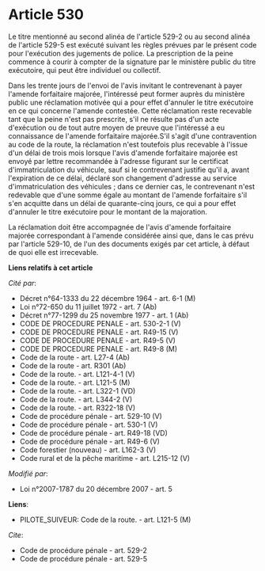 # Article 530

Le titre mentionné au second alinéa de l'article 529-2 ou au second alinéa de l'article 529-5 est exécuté suivant les règles
prévues par le présent code pour l'exécution des jugements de police. La prescription de la peine commence à courir à compter
de la signature par le ministère public du titre exécutoire, qui peut être individuel ou collectif. 

Dans les trente jours de l'envoi de l'avis invitant le contrevenant à payer l'amende forfaitaire majorée, l'intéressé peut
former auprès du ministère public une réclamation motivée qui a pour effet d'annuler le titre exécutoire en ce qui concerne
l'amende contestée. Cette réclamation reste recevable tant que la peine n'est pas prescrite, s'il ne résulte pas d'un acte
d'exécution ou de tout autre moyen de preuve que l'intéressé a eu connaissance de l'amende forfaitaire majorée.S'il s'agit
d'une contravention au code de la route, la réclamation n'est toutefois plus recevable à l'issue d'un délai de trois mois
lorsque l'avis d'amende forfaitaire majorée est envoyé par lettre recommandée à l'adresse figurant sur le certificat
d'immatriculation du véhicule, sauf si le contrevenant justifie qu'il a, avant l'expiration de ce délai, déclaré son
changement d'adresse au service d'immatriculation des véhicules ; dans ce dernier cas, le contrevenant n'est redevable que
d'une somme égale au montant de l'amende forfaitaire s'il s'en acquitte dans un délai de quarante-cinq jours, ce qui a pour
effet d'annuler le titre exécutoire pour le montant de la majoration. 

La réclamation doit être accompagnée de l'avis d'amende forfaitaire majorée correspondant à l'amende considérée ainsi que,
dans le cas prévu par l'article 529-10, de l'un des documents exigés par cet article, à défaut de quoi elle est irrecevable.

**Liens relatifs à cet article**

_Cité par_:

  - Décret n°64-1333 du 22 décembre 1964 - art. 6-1 (M)
  - Loi n°72-650 du 11 juillet 1972 - art. 7 (Ab)
  - Décret n°77-1299 du 25 novembre 1977 - art. 1 (Ab)
  - CODE DE PROCEDURE PENALE - art. 530-2-1 (V)
  - CODE DE PROCEDURE PENALE - art. R49-15 (V)
  - CODE DE PROCEDURE PENALE - art. R49-5 (V)
  - CODE DE PROCEDURE PENALE - art. R49-8 (M)
  - Code de la route - art. L27-4 (Ab)
  - Code de la route - art. R301 (Ab)
  - Code de la route. - art. L121-4-1 (V)
  - Code de la route. - art. L121-5 (M)
  - Code de la route. - art. L322-1 (VD)
  - Code de la route. - art. L344-2 (V)
  - Code de la route. - art. R322-18 (V)
  - Code de procédure pénale - art. 529-10 (V)
  - Code de procédure pénale - art. 530-1 (V)
  - Code de procédure pénale - art. R49-18 (VD)
  - Code de procédure pénale - art. R49-6 (V)
  - Code forestier (nouveau) - art. L162-3 (V)
  - Code rural et de la pêche maritime - art. L215-12 (V)

_Modifié par_:

  - Loi n°2007-1787 du 20 décembre 2007 - art. 5

**Liens**:

  - PILOTE_SUIVEUR: Code de la route. - art. L121-5 (M)

_Cite_:

  - Code de procédure pénale - art. 529-2
  - Code de procédure pénale - art. 529-5

